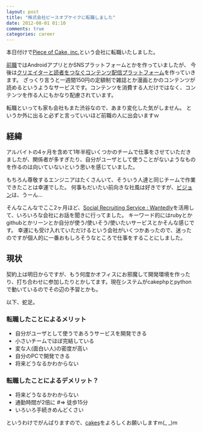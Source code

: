```yaml
---
layout: post
title: "株式会社ピースオブケイクに転職しました"
date: 2012-08-01 01:10
comments: true
categories: career
---
```


本日付けで[Piece of Cake, inc.](http://www.pieceofcake.co.jp/)という会社に転職いたしました。


[前職](http://www.cyberagent.co.jp/)ではAndroidアプリとかSNSプラットフォームとかを作っていましたが、
今後は[クリエイターと読者をつなぐコンテンツ配信プラットフォーム](http://cakes.mu/)を作っていきます。
ざっくり言うと一週間150円の定額制で雑誌とか漫画とかのコンテンツが読めるというようなサービスです。コンテンツを消費する人だけではなく、コンテンツを作る人にもかなり配慮されています。




転職といっても家も会社もまた渋谷なので、あまり変化した気がしません。
というか外に出ると必ずと言っていいほど前職の人に出会いますｗ



## 経緯
アルバイトの4ヶ月を含めて1年半程いくつかのチームで仕事をさせていただきましたが、関係者が多すぎたり、自分がユーザとして使うことがないようなものを作るのは向いていないという思いを感じていました。


もちろん尊敬するエンジニアはたくさんいて、そういう人達と同じチームで作業できたことは幸運でした。
何事もだいたい前向きな社風は好きですが、[ビジョン](http://www.cyberagent.co.jp/corporate/vision.html)は、うーん...


そんなこんなでここ2ヶ月ほど、[Social Recruiting Service : Wantedly](https://www.wantedly.com/)を活用して、いろいろな会社にお話を聞きに行ってました。
キーワード的にはrubyとかgithubとかリーンとか自分が使う/使いそう/使いたいサービスとかそんな感じです。
幸運にも受け入れていただけるという会社がいくつかあったので、迷ったのですが個人的に一番おもしろそうなところで仕事をすることにしました。


## 現状
契約上は明日からですが、もう何度かオフィスにお邪魔して開発環境を作ったり、打ち合わせに参加したりとかしてます。現在システムがcakephpとpythonで動いているのでその辺の予習とかも。



以下、蛇足。




### 転職したことによるメリット
- 自分がユーザとして使うであろうサービスを開発できる
- 小さいチームでほぼ完結している
- 変な人(面白い人)の密度が高い
- 自分のPCで開発できる
- 将来どうなるかわからない




### 転職したことによるデメリット？
- 将来どうなるかわからない
- 通勤時間が2倍に #=> 徒歩15分
- いろいろ手続きめんどくさい






というわけでがんばりますので、[cakes](https://cakes.mu/)をよろしくお願いしますm(\_ \_)m
